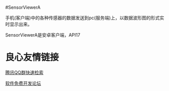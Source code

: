 #SensorViewerA

手机(客户端)中的各种传感器的数据发送到pc(服务端)上，以数据波形图的形式实时显示出来。

SensorViewerA是安卓客户端，API17

 # 良心友情链接

[腾讯QQ群快速检索](http://u.720life.cn/s/8cf73f7c)

[软件免费开发论坛](http://u.720life.cn/s/bbb01dc0)